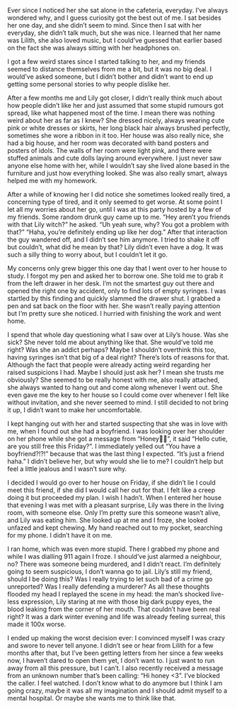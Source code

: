 Ever since I noticed her she sat alone in the cafeteria, everyday. I’ve always wondered why, and I guess curiosity got the best out of me. I sat besides her one day, and she didn’t seem to mind. Since then I sat with her everyday, she didn’t talk much, but she was nice. I learned that her name was Lilith, she also loved music, but I could’ve guessed that earlier based on the fact she was always sitting with her headphones on.
 
I got a few weird stares since I started talking to her, and my friends seemed to distance themselves from me a bit, but it was no big deal. I would’ve asked someone, but I didn’t bother and didn’t want to end up getting some personal stories to why people dislike her. 
 
After a few months me and Lily got closer, I didn’t really think much about how people didn’t like her and just assumed that some stupid rumours got spread, like what happened most of the time. I mean there was nothing weird about her as far as I knew? She dressed nicely, always wearing cute pink or white dresses or skirts, her long black hair always brushed perfectly, sometimes she wore a ribbon in it too. Her house was also really nice, she had a big house, and her room was decorated with band posters and posters of idols. The walls of her room were light pink, and there were stuffed animals and cute dolls laying around everywhere. I just never saw anyone else home with her, while I wouldn’t say she lived alone based in the furniture and just how everything looked. She was also really smart, always helped me with my homework. 
 
After a while of knowing her I did notice she sometimes looked really tired, a concerning type of tired, and it only seemed to get worse. At some point I let all my worries about her go, until I was at this party hosted by a few of my friends. Some random drunk guy came up to me. “Hey aren’t you friends with that Lily witch?” he asked. “Uh yeah sure, why? You got a problem with that?” “Haha, you’re definitely ending up like her dog.” After that interaction the guy wandered off, and I didn’t see him anymore. I tried to shake it off but couldn’t, what did he mean by that? Lily didn’t even have a dog. It was such a silly thing to worry about, but I couldn’t let it go. 
 
My concerns only grew bigger this one day that I went over to her house to study. I forgot my pen and asked her to borrow one. She told me to grab it from the left drawer in her desk. I’m not the smartest guy out there and opened the right one by accident, only to find lots of empty syringes. I was startled by this finding and quickly slammed the drawer shut. I grabbed a pen and sat back on the floor with her. She wasn’t really paying attention but I’m pretty sure she noticed. I hurried with finishing the work and went home. 
 
I spend that whole day questioning what I saw over at Lily’s house. Was she sick? She never told me about anything like that. She would’ve told me right? Was she an addict perhaps? Maybe I shouldn’t overthink this too, having syringes isn’t that big of a deal right? There’s lots of reasons for that. Although the fact that people were already acting weird regarding her raised suspicions I had. Maybe I should just ask her? I mean she trusts me obviously? She seemed to be really honest with me, also really attached, she always wanted to hang out and come along whenever I went out. She even gave me the key to her house so I could come over whenever I felt like without invitation, and she never seemed to mind. I still decided to not bring it up, I didn’t want to make her uncomfortable.
 
I kept hanging out with her and started suspecting that she was in love with me, when I found out she had a boyfriend. I was looking over her shoulder on her phone while she got a message from “Honey🍬💗”, it said “Hello cutie, are you still free this Friday?”. I immediately yelled out “You have a boyfriend?!?!” because that was the last thing I expected. “It’s just a friend haha.” I didn’t believe her, but why would she lie to me? I couldn’t help but feel a little jealous and I wasn’t sure why.
 
I decided I would go over to her house on Friday, if she didn’t lie I could meet this friend, if she did I would call her out for that. I felt like a creep doing it but proceeded my plan. I wish I hadn’t. When I entered her house that evening I was met with a pleasant surprise, Lily was there in the living room, with someone else. Only I’m pretty sure this someone wasn’t alive, and Lily was eating him. She looked up at me and I froze, she looked unfazed and kept chewing. My hand reached out to my pocket, searching for my phone. I didn’t have it on me. 
 
I ran home, which was even more stupid. There I grabbed my phone and while I was dialling 911 again I froze. I should’ve just alarmed a neighbour, no? There was someone being murdered, and I didn’t react. I’m definitely going to seem suspicious, I don’t wanna go to jail. Lily’s still my friend, should I be doing this? Was I really trying to let such bad of a crime go unreported? Was I really defending a murderer? As all these thoughts flooded my head I replayed the scene in my head: the man’s shocked live-less expression, Lily staring at me with those big dark puppy eyes, the blood leaking from the corner of her mouth. That couldn’t have been real right? It was a dark winter evening and life was already feeling surreal, this made it 100x worse. 
 
I ended up making the worst decision ever: I convinced myself I was crazy and swore to never tell anyone. I didn’t see or hear from Lilith for a few months after that, but I’ve been getting letters from her since a few weeks now, I haven’t dared to open them yet, I don’t want to. I just want to run away from all this pressure, but I can’t. I also recently received a message from an unknown number that’s been calling: “Hi honey <3”. I’ve blocked the caller. I feel watched. I don’t know what to do anymore but I think I am going crazy, maybe it was all my imagination and I should admit myself to a mental hospital. Or maybe she wants me to think like that.